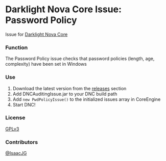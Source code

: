 Darklight Nova Core Issue: Password Policy
====================================

Issue for [Darklight Nova Core](https://github.com/darklight-studios/darklight-nova-core)

### Function
The Password Policy issue checks that password policies (length, age, complexity) have been set in Windows

### Use

1. Download the latest version from the [releases](https://github.com/darklight-studios/PwdPolicyIssue/releases/) section
2. Add DNCAuditingIssue.jar to your DNC build path
3. Add `new PwdPolicyIssue()` to the initialized issues array in CoreEngine
4. Start DNC!

### License
[GPLv3](LICENSE)

### Contributors
[@IsaacJG](https://github.com/IsaacJG)
